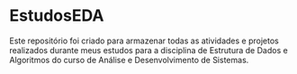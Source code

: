# EstudosEDA
Este repositório foi criado para armazenar todas as atividades e projetos realizados durante meus estudos para a disciplina de Estrutura de Dados e Algoritmos do curso de Análise e Desenvolvimento de Sistemas.
